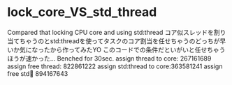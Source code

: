 # lock_core_VS_std_thread
Compared that locking CPU core and using std:thread
コア似スレッドを割り当てちゃうのとstd:threadを使ってタスクのコア割当を任せちゃうのどっちが早いか気になったから作ってみたYO
このコードでの条件だといがいと任せちゃうほうが速かった...
Benched for 30sec.
assign thread to core:    267161689
assign free thread:       822861222
assign std:thread to core:363581241
assign free std:thread:   894167643
